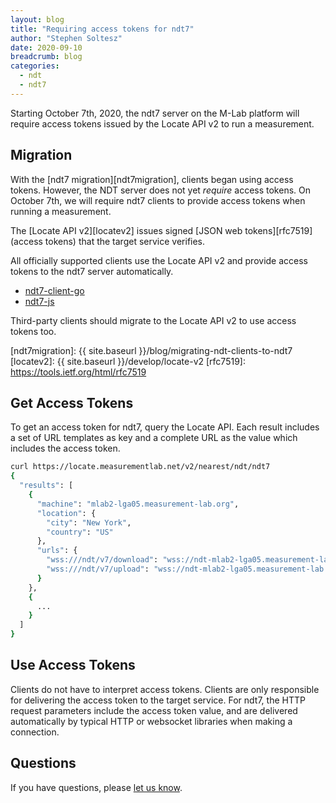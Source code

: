 ```yaml
---
layout: blog
title: "Requiring access tokens for ndt7"
author: "Stephen Soltesz"
date: 2020-09-10
breadcrumb: blog
categories:
  - ndt
  - ndt7
---
```


Starting October 7th, 2020, the ndt7 server on the M-Lab platform will
require access tokens issued by the Locate API v2 to run a
measurement.<!--more-->

## Migration

With the [ndt7 migration][ndt7migration], clients began using access tokens.
However, the NDT server does not yet *require* access tokens. On October 7th,
we will require ndt7 clients to provide access tokens when running a
measurement.

The [Locate API v2][locatev2] issues signed [JSON web tokens][rfc7519]
(access tokens) that the target service verifies.

All officially supported clients use the Locate API v2 and provide access
tokens to the ndt7 server automatically.

* [ndt7-client-go](https://github.com/m-lab/ndt7-client-go)
* [ndt7-js](https://github.com/m-lab/ndt7-js)

Third-party clients should migrate to the Locate API v2 to use access tokens
too.

[ndt7migration]: {{ site.baseurl }}/blog/migrating-ndt-clients-to-ndt7
[locatev2]: {{ site.baseurl }}/develop/locate-v2
[rfc7519]: https://tools.ietf.org/html/rfc7519

## Get Access Tokens

To get an access token for ndt7, query the Locate API. Each result includes a
set of URL templates as key and a complete URL as the value which includes
the access token.

```sh
curl https://locate.measurementlab.net/v2/nearest/ndt/ndt7
{
  "results": [
    {
      "machine": "mlab2-lga05.measurement-lab.org",
      "location": {
        "city": "New York",
        "country": "US"
      },
      "urls": {
        "wss:///ndt/v7/download": "wss://ndt-mlab2-lga05.measurement-lab.org/ndt/v7/download?access_token=.",
        "wss:///ndt/v7/upload": "wss://ndt-mlab2-lga05.measurement-lab.org/ndt/v7/upload?access_token=.",
      }
    },
    {
      ...
    }
  ]
}
```

## Use Access Tokens

Clients do not have to interpret access tokens. Clients are only responsible
for delivering the access token to the target service. For ndt7, the HTTP
request parameters include the access token value, and are delivered
automatically by typical HTTP or websocket libraries when making a
connection.

## Questions

If you have questions, please [let us know][email].

[email]: mailto:support@measurementlab.net
